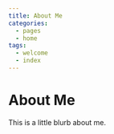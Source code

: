 ```yaml
---
title: About Me
categories:
  - pages
  - home
tags:
  - welcome
  - index
---
```


# About Me

This is a little blurb about me.